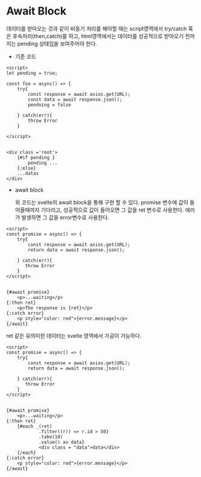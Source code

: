# Await Block

데이터를 받아오는 것과 같이 비동기 처리를 해야할 때는 script영역에서 try/catch 혹은 후속처리(then,catch)를 하고, html영역에서는 데이터를 성공적으로 받아오기 전까지는 pending 상태임을 보여주어야 한다.

- 기존 코드

```
<script>
let pending = true;

const foo = async() => {
    try{
        const response = await axios.get(URL);
        const data = await response.json();
        pendning = false

    } catch(err){
        throw Error
    }

</script>


<div class ='root'>
	{#if pending }
		pending ...
	{:else}
    ...datas
</div>
```

- await block

  위 코드는 svelte의 await block을 통해 구현 할 수 있다.
  promise 변수에 값이 들어올때까지 기다리고, 성공적으로 값이 들어오면 그 값을 ret 변수로 사용한다.
  에러가 발생하면 그 값을 error변수로 사용한다.

```
<script>
const promise = async() => {
    try{
        const response = await axios.get(URL);
        return data = await response.json();

    } catch(err){
       throw Error
    }
</script>


{#await promise}
	<p>...waiting</p>
{:then ret}
	<p>The response is {ret}</p>
{:catch error}
	<p style="color: red">{error.message}</p>
{/await}
```

ret 같은 유의미한 데이터는 svelte 영역에서 가공이 가능하다.

```
<script>
const promise = async() => {
    try{
        const response = await axios.get(URL);
        return data = await response.json();

    } catch(err){
       throw Error
    }
</script>


{#await promise}
	<p>...waiting</p>
{:then ret}
    {#each _(ret)
            .filter((r)) => r.id > 50}
            .take(10)
            .value() as data}
            <div class = "data">data</div>
    {/each}
{:catch error}
	<p style="color: red">{error.message}</p>
{/await}
```
